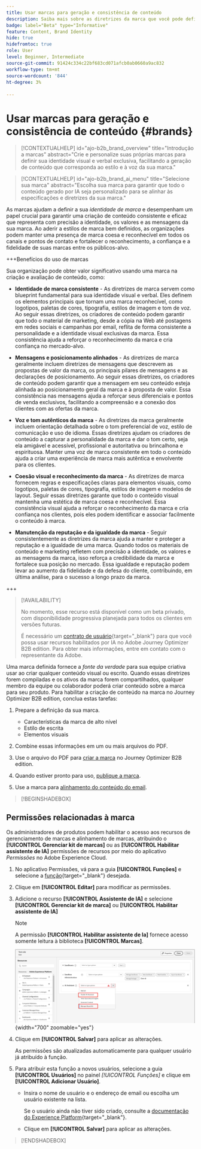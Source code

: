 ```yaml
---
title: Usar marcas para geração e consistência de conteúdo
description: Saiba mais sobre as diretrizes da marca que você pode definir no Journey Optimizer B2B edition para gerar e otimizar seu conteúdo de acordo com os estilos da marca e a voz.
badge: label="Beta" type="Informative"
feature: Content, Brand Identity
hide: true
hidefromtoc: true
role: User
level: Beginner, Intermediate
source-git-commit: 91424c334c22bf683cd071afcb0ab0660a9ac832
workflow-type: tm+mt
source-wordcount: '844'
ht-degree: 3%

---
```


# Usar marcas para geração e consistência de conteúdo {#brands}

>[!CONTEXTUALHELP]
>id="ajo-b2b_brand_overview"
>title="Introdução a marcas"
>abstract="Crie e personalize suas próprias marcas para definir sua identidade visual e verbal exclusiva, facilitando a geração de conteúdo que corresponda ao estilo e à voz da sua marca."

>[!CONTEXTUALHELP]
>id="ajo-b2b_brand_ai_menu"
>title="Selecione sua marca"
>abstract="Escolha sua marca para garantir que todo o conteúdo gerado por IA seja personalizado para se alinhar às especificações e diretrizes da sua marca."

As marcas ajudam a definir a sua _identidade de marca_ e desempenham um papel crucial para garantir uma criação de conteúdo consistente e eficaz que representa com precisão a identidade, os valores e as mensagens da sua marca. Ao aderir a estilos de marca bem definidos, as organizações podem manter uma presença de marca coesa e reconhecível em todos os canais e pontos de contato e fortalecer o reconhecimento, a confiança e a fidelidade de suas marcas entre os públicos-alvo.

+++Benefícios do uso de marcas

Sua organização pode obter valor significativo usando uma marca na criação e avaliação de conteúdo, como:

* **Identidade de marca consistente** - As diretrizes de marca servem como blueprint fundamental para sua identidade visual e verbal. Eles definem os elementos principais que tornam uma marca reconhecível, como logotipos, paletas de cores, tipografia, estilos de imagem e tom de voz. Ao seguir essas diretrizes, os criadores de conteúdo podem garantir que todo o material de marketing, desde a cópia na Web até postagens em redes sociais e campanhas por email, reflita de forma consistente a personalidade e a identidade visual exclusivas da marca. Essa consistência ajuda a reforçar o reconhecimento da marca e cria confiança no mercado-alvo.

* **Mensagens e posicionamento alinhados** - As diretrizes de marca geralmente incluem diretrizes de mensagens que descrevem as propostas de valor da marca, os principais pilares de mensagens e as declarações de posicionamento. Ao seguir essas diretrizes, os criadores de conteúdo podem garantir que a mensagem em seu conteúdo esteja alinhada ao posicionamento geral da marca e à proposta de valor. Essa consistência nas mensagens ajuda a reforçar seus diferenciais e pontos de venda exclusivos, facilitando a compreensão e a conexão dos clientes com as ofertas da marca.

* **Voz e tom autênticos da marca** - As diretrizes da marca geralmente incluem orientação detalhada sobre o tom preferencial de voz, estilo de comunicação e uso de idioma. Essas diretrizes ajudam os criadores de conteúdo a capturar a personalidade da marca e dar o tom certo, seja ela amigável e acessível, profissional e autoritativa ou brincalhona e espirituosa. Manter uma voz de marca consistente em todo o conteúdo ajuda a criar uma experiência de marca mais autêntica e envolvente para os clientes.

* **Coesão visual e reconhecimento da marca** - As diretrizes de marca fornecem regras e especificações claras para elementos visuais, como logotipos, paletas de cores, tipografia, estilos de imagem e modelos de layout. Seguir essas diretrizes garante que todo o conteúdo visual mantenha uma estética de marca coesa e reconhecível. Essa consistência visual ajuda a reforçar o reconhecimento da marca e cria confiança nos clientes, pois eles podem identificar e associar facilmente o conteúdo à marca.

* **Manutenção da reputação e da igualdade da marca** - Seguir consistentemente as diretrizes da marca ajuda a manter e proteger a reputação e a igualdade de uma marca. Quando todos os materiais de conteúdo e marketing refletem com precisão a identidade, os valores e as mensagens da marca, isso reforça a credibilidade da marca e fortalece sua posição no mercado. Essa igualdade e reputação podem levar ao aumento da fidelidade e da defesa do cliente, contribuindo, em última análise, para o sucesso a longo prazo da marca.

+++

>[!AVAILABILITY]
>
>No momento, esse recurso está disponível como um beta privado, com disponibilidade progressiva planejada para todos os clientes em versões futuras.
>
>É necessário um [contrato de usuário](https://www.adobe.com/legal/licenses-terms/adobe-dx-gen-ai-user-guidelines.html){target="_blank"} para que você possa usar recursos habilitados por IA no Adobe Journey Optimizer B2B edition. Para obter mais informações, entre em contato com o representante da Adobe.

Uma marca definida fornece a _fonte da verdade_ para sua equipe criativa usar ao criar qualquer conteúdo visual ou escrito. Quando essas diretrizes forem compiladas e os ativos da marca forem compartilhados, qualquer membro da equipe ou colaborador poderá criar conteúdo sobre a marca para seu produto. Para habilitar a criação de conteúdo na marca no Journey Optimizer B2B edition, conclua estas tarefas:

1. Prepare a definição da sua marca.

   * Características da marca de alto nível
   * Estilo de escrita
   * Elementos visuais

1. Combine essas informações em um ou mais arquivos do PDF.

1. Use o arquivo do PDF para [criar a marca](./brands-manage-create.md#create-and-define-a-brand) no Journey Optimizer B2B edition.

1. Quando estiver pronto para uso, [publique a marca](./brands-manage-create.md#publish-the-brand).

1. Use a marca para [alinhamento do conteúdo do email](./brand-alignment.md).
<!-- 
1. Use the brand to generate content. -->

>[!BEGINSHADEBOX]

## Permissões relacionadas à marca

Os administradores de produtos podem habilitar o acesso aos recursos de gerenciamento de marcas e alinhamento de marcas, atribuindo o **[!UICONTROL Gerenciar kit de marcas]** ou as **[!UICONTROL Habilitar assistente de IA]** permissões de recursos por meio do aplicativo _Permissões_ no Adobe Experience Cloud.

1. No aplicativo Permissões, vá para a guia **[!UICONTROL Funções]** e selecione a [função](https://experienceleague.adobe.com/pt-br/docs/experience-platform/access-control/abac/permissions-ui/roles){target="_blank"} desejada.

1. Clique em **[!UICONTROL Editar]** para modificar as permissões.

1. Adicione o recurso **[!UICONTROL Assistente de IA]** e selecione **[!UICONTROL Gerenciar kit de marca]** ou **[!UICONTROL Habilitar assistente de IA]**

   >[!NOTE]
   >
   >A permissão **[!UICONTROL Habilitar assistente de Ia]** fornece acesso somente leitura à biblioteca **[!UICONTROL Marcas]**.

   ![Adicionar permissão do Assistente de IA para acesso às marcas](./assets/brands-aep-permissions.png){width="700" zoomable="yes"}

1. Clique em **[!UICONTROL Salvar]** para aplicar as alterações.

   As permissões são atualizadas automaticamente para qualquer usuário já atribuído à função.

1. Para atribuir esta função a novos usuários, selecione a guia **[!UICONTROL Usuários]** no painel _[!UICONTROL Funções]_ e clique em **[!UICONTROL Adicionar Usuário]**.

   * Insira o nome de usuário e o endereço de email ou escolha um usuário existente na lista.

     Se o usuário ainda não tiver sido criado, consulte a [documentação do Experience Platform](https://experienceleague.adobe.com/pt-br/docs/experience-platform/access-control/abac/permissions-ui/users){target="_blank"}.

   * Clique em **[!UICONTROL Salvar]** para aplicar as alterações.

>[!ENDSHADEBOX]

